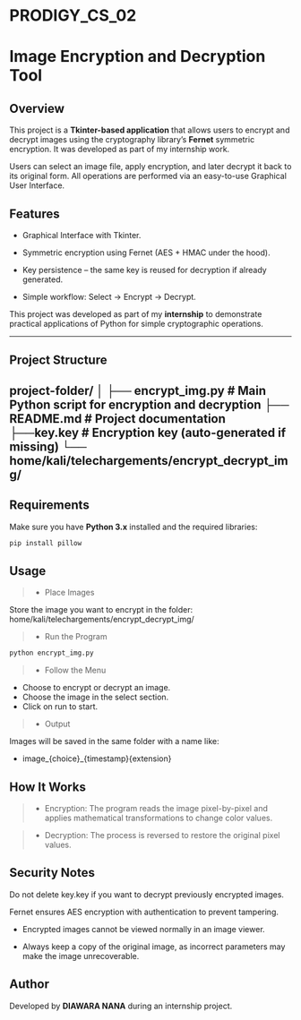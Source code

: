 # PRODIGY_CS_02
# Image Encryption and Decryption Tool

## Overview
This project is a **Tkinter-based application** that allows users to encrypt and decrypt images using the cryptography library’s **Fernet** symmetric encryption.
It was developed as part of my internship work.

Users can select an image file, apply encryption, and later decrypt it back to its original form. All operations are performed via an easy-to-use Graphical User Interface.

## Features
- Graphical Interface with Tkinter.

- Symmetric encryption using Fernet (AES + HMAC under the hood).

- Key persistence – the same key is reused for decryption if already generated.

- Simple workflow: Select → Encrypt → Decrypt.

This project was developed as part of my **internship** to demonstrate practical applications of Python for simple cryptographic operations.

---

##  Project Structure
project-folder/
│
├── encrypt_img.py # Main Python script for encryption and decryption
├── README.md # Project documentation
├──key.key              # Encryption key (auto-generated if missing)
└── home/kali/telechargements/encrypt_decrypt_img/
---

##  Requirements
Make sure you have **Python 3.x** installed and the required libraries:

```bash
pip install pillow
```
## Usage

> - Place Images

Store the image you want to encrypt in the folder:
home/kali/telechargements/encrypt_decrypt_img/
> - Run the Program
```bash
python encrypt_img.py
```
> - Follow the Menu

- Choose to encrypt or decrypt an image.
- Choose the image in the select section.
- Click on run to start.
  
> - Output

Images will be saved in the same folder with a name like:
- image_{choice}_{timestamp}{extension}
  
## How It Works

> - Encryption: The program reads the image pixel-by-pixel and applies mathematical transformations to change color values.

> - Decryption: The process is reversed to restore the original pixel values.

## Security Notes

Do not delete key.key if you want to decrypt previously encrypted images.

Fernet ensures AES encryption with authentication to prevent tampering.

- Encrypted images cannot be viewed normally in an image viewer.

- Always keep a copy of the original image, as incorrect parameters may make the image unrecoverable.
  
## Author

Developed by **DIAWARA NANA** during an internship project.
